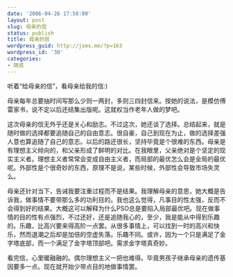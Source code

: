 ```yaml
---
date: '2006-04-26 17:58:00'
layout: post
slug: 母亲的信
status: publish
title: 母亲的信
wordpress_guid: http://jsms.me/?p=163
wordpress_id: '30'
categories:
- 随感
---
```


听着“给母亲的信”，看母亲给我的信:)


母亲每年总要抽时间写那么少则一两封，多则三四封信来。按她的说法，是模仿傅雷家书，说不定以后还结集出版呢。这就权当作老年人做的梦吧。


这次母亲的信无外乎还是关心和励志。不过这次，她还谈了选择。总结起来，就是随时做的选择都要追随自己的自由意志。很自豪，自己到现在为止，做的选择差强人意也算追随了自己的意志。以后的路还很长，坚持毕竟是个很难的东西。母亲是有理想主义倾向的，和父亲形成了鲜明的对比。在我眼里，父亲绝对是个坚定的现实主义者。理想主义者常常会变成自由主义者，而局部的最优怎么会是全局的最优呢。外部性是个很奇妙的东西，原理不是说，某些时候，外部性会导致市场失灵么。


母亲还针对当下，告诫我要注重过程而不是结果。我理解母亲的意思，她大概是告诉我，做事情不要带那么多的功利目的。我也这么觉得，凡事目的性太强，反而不会得到好的结果。大概这可以解释为什么PSO总是要陷入局部最优吧。现在做事情的目的性有点强烈，不过还好，还是追随我心的，至少，我是能从中得到乐趣的。乐趣，比高兴要来得高阶一点罢。从很多事情上，可以找到一时的高兴和快乐，然而退潮之后却是加倍的空虚失落。乐趣不同。或许，因为一个只是满足了金字塔底部，而一个满足了金字塔顶部吧。需求金字塔真奇妙。


看完信，心里暖融融的。偶尔理想主义一把也难得。毕竟男孩子继承母亲的遗传基因要多一点。现在就开始少带点目的地做事情罢。
